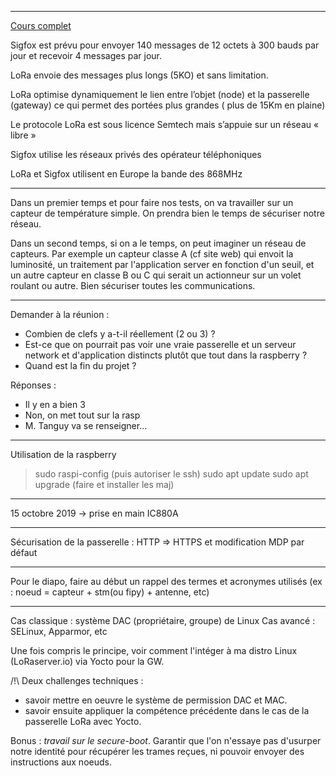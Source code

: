 ---------------

[Cours complet](http://genelaix.free.fr/IMG/pdf/presentation_lora_lorawan.pdf)

Sigfox est prévu pour envoyer 140 messages de 12 octets à 300 bauds par jour et recevoir 4 messages par jour. 

LoRa envoie des messages plus longs (5KO) et sans limitation.

LoRa optimise dynamiquement le lien entre l’objet (node) et la passerelle (gateway) ce qui permet des portées plus grandes ( plus de 15Km en plaine)

Le protocole LoRa est sous licence Semtech mais s’appuie sur un réseau « libre »

Sigfox utilise les réseaux privés des opérateur téléphoniques

LoRa et Sigfox utilisent en Europe la bande des 868MHz


------------

Dans un premier temps et pour faire nos tests, on va travailler sur un capteur de température simple. On prendra bien le temps de sécuriser notre réseau.

Dans un second temps, si on a le temps, on peut imaginer un réseau de capteurs. Par exemple un capteur classe A (cf site web) qui envoit la luminosité, un traitement par l'application server en fonction d'un seuil, et un autre capteur en classe B ou C qui serait un actionneur sur un volet roulant ou autre. Bien sécuriser toutes les communications.

------------

Demander à la réunion : 

- Combien de clefs y a-t-il réellement (2 ou 3) ?
- Est-ce que on pourrait pas voir une vraie passerelle et un serveur network et d'application distincts plutôt que tout dans la raspberry ?
- Quand est la fin du projet ?

Réponses : 

- Il y en a bien 3
- Non, on met tout sur la rasp
- M. Tanguy va se renseigner...

-------------


Utilisation de la raspberry

> sudo raspi-config (puis autoriser le ssh)
> sudo apt update
> sudo apt upgrade (faire et installer les maj)

-------------

15 octobre 2019 -> prise en main IC880A

-------------------


Sécurisation de la passerelle : HTTP => HTTPS et modification MDP par défaut

-------------------

Pour le diapo, faire au début un rappel des termes et acronymes utilisés 
(ex : noeud = capteur + stm(ou fipy) + antenne, etc)

-------------------

Cas classique : système DAC (propriétaire, groupe) de Linux
Cas avancé : SELinux, Apparmor, etc

Une fois compris le principe, voir comment l'intéger à ma distro Linux (LoRaserver.io) via Yocto pour la GW.


/!\ Deux challenges techniques :
- savoir mettre en oeuvre le système de permission DAC et MAC.
- savoir ensuite appliquer la compétence précédente dans le cas de la passerelle LoRa avec Yocto.

Bonus : *travail sur le secure-boot*. Garantir que l'on n'essaye pas
d'usurper notre identité pour récupérer les trames reçues, ni pouvoir
envoyer des instructions aux noeuds.